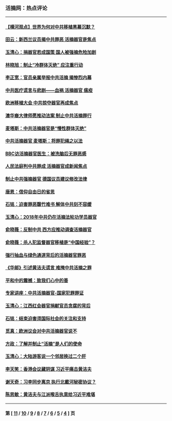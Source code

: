 ### 活摘网：热点评论
---
#### [【横河观点】世界为何对中共移植黑幕沉默？](../../pages/nf5879/n13244249.md?06090430) 
#### [田云：新西兰议员揭中共罪恶 活摘器官是焦点](../../pages/nf5879/n13070629.md?06090430) 
#### [玉清心：捐器官若成国策 国人被强摘危险加剧](../../pages/nf5879/n12802713.md?06090430) 
#### [林晓旭：制止“冷群体灭绝” 应注重行动](../../pages/nf5879/n12779736.md?06090430) 
#### [李正宽：官员亲属举报中共活摘 揭惨烈内幕](../../pages/nf5879/n12684490.md?06090430) 
#### [中共医疗谎言与悲剧——血祸 活摘器官 瘟疫](../../pages/nf5879/n12372103.md?06090430) 
#### [欧洲移植大会 中共掠夺器官再成焦点](../../pages/nf5879/n11538883.md?06090430) 
#### [澳华裔大律师愿推动法案 制止中共活摘罪行](../../pages/nf5879/n11377039.md?06090430) 
#### [麦塔斯：中共活摘器官是“慢性群体灭绝”](../../pages/nf5879/n11350529.md?06090430) 
#### [中共活摘器官 麦塔斯：将罪犯绳之以法](../../pages/nf5879/n11347973.md?06090430) 
#### [BBC访活摘器官医生：被洗脑后无罪恶感](../../pages/nf5879/n11335935.md?06090430) 
#### [人民法庭判中共罪成 活摘器官成新闻焦点](../../pages/nf5879/n11331578.md?06090430) 
#### [制止中共强摘器官 德国议员建议修改法律](../../pages/nf5879/n11249451.md?06090430) 
#### [唐恩：信仰自由日的省思](../../pages/nf5879/n11003525.md?06090430) 
#### [石铭：迫害罪恶罄竹难书  解体中共刻不容缓](../../pages/nf5879/n10942855.md?06090430) 
#### [玉清心：2018年中共仍在活摘法轮功学员器官](../../pages/nf5879/n10914646.md?06090430) 
#### [俞晓薇：反制中共 西方应推动调查活摘器官](../../pages/nf5879/n10794671.md?06090430) 
#### [俞晓薇：杀人犯监督器官移植是“中国经验”？](../../pages/nf5879/n10466427.md?06090430) 
#### [强行抽血与绿色通道背后的活摘器官罪恶](../../pages/nf5879/n10004708.md?06090430) 
#### [《华邮》引述黄洁夫谎言 难掩中共活摘之罪](../../pages/nf5879/n9642309.md?06090430) 
#### [平和中的震撼：致我们心中的善](../../pages/nf5879/n9021123.md?06090430) 
#### [专家讲座：中共活摘器官-国家犯罪罪证](../../pages/nf5879/n8828153.md?06090430) 
#### [玉清心：江西红会器官捐献官员贪腐的背后](../../pages/nf5879/n8522122.md?06090430) 
#### [石铭：结束迫害须国际社会的关注和支持](../../pages/nf5879/n8443497.md?06090430) 
#### [觅真：欧洲议会对中共活摘器官说不](../../pages/nf5879/n8337486.md?06090430) 
#### [方政：了解并制止“活摘”是人们的使命](../../pages/nf5879/n8329214.md?06090430) 
#### [玉清心：大陆游客说一个邻居换过二个肝](../../pages/nf5879/n8291404.md?06090430) 
#### [李天笑：香港会议藏阴谋 习近平痛击黄洁夫](../../pages/nf5879/n8241459.md?06090430) 
#### [谢天奇：习李同步离京 执行北戴河秘密协议？](../../pages/nf5879/n8230418.md?06090430) 
#### [陈思敏：黄洁夫与江派喉舌执意给习近平难堪](../../pages/nf5879/n8222166.md?06090430) 

---
#### 第 [ [11](./11.md?06090430) / [10](./10.md?06090430) / [9](./9.md?06090430) / [8](./8.md?06090430) / [7](./7.md?06090430) / [6](./6.md?06090430) / [5](./5.md?06090430) / [4](./4.md?06090430) ] 页
